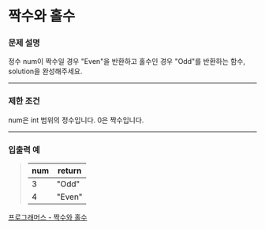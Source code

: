 # 짝수와 홀수

### 문제 설명

정수 num이 짝수일 경우 "Even"을 반환하고 홀수인 경우 "Odd"를 반환하는 함수, solution을 완성해주세요.

---

### 제한 조건

num은 int 범위의 정수입니다.
0은 짝수입니다.

---

### 입출력 예

> | num | return |
> | --- | ------ |
> | 3   | "Odd"  |
> | 4   | "Even" |

[프로그래머스 - 짝수와 홀수](https://programmers.co.kr/learn/courses/30/lessons/12937)
